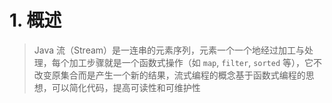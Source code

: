 
# 1. 概述

>Java 流（Stream）是一连串的元素序列，元素一个一个地经过加工与处理，每个加工步骤就是一个函数式操作（如 `map`, `filter`, `sorted` 等），它不改变原集合而是产生一个新的结果，流式编程的概念基于函数式编程的思想，可以简化代码，提高可读性和可维护性

